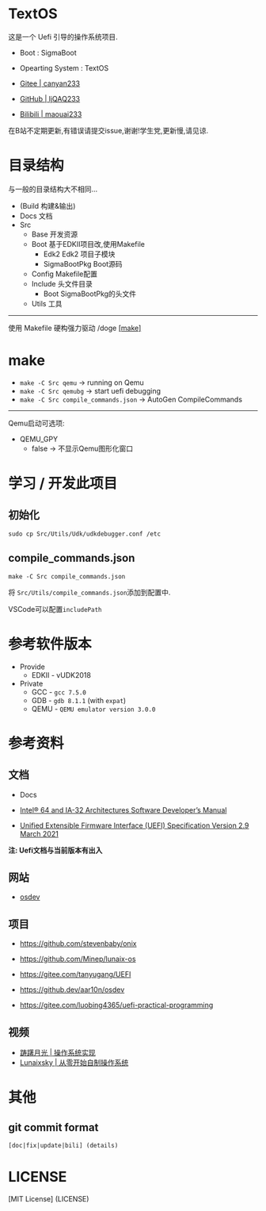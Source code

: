 # TextOS

这是一个 Uefi 引导的操作系统项目.

- Boot : SigmaBoot
- Opearting System : TextOS

- [Gitee | canyan233](https://gitee.com/canyan233)
- [GitHub | ljQAQ233](https://github.com/ljQAQ233)
- [Bilibili | maouai233](https://space.bilibili.com/503518259)

在B站不定期更新,有错误请提交issue,谢谢!学生党,更新慢,请见谅.

# 目录结构

与一般的目录结构大不相同...

- (Build 构建&输出)
- Docs 文档
- Src
   - Base    开发资源
   - Boot    基于EDKII项目改,使用Makefile
     - Edk2 Edk2 项目子模块
     - SigmaBootPkg Boot源码
   - Config  Makefile配置
   - Include 头文件目录
      - Boot SigmaBootPkg的头文件
   - Utils   工具

---

使用 Makefile 硬构强力驱动 /doge [[make]](#make)

# make

- `make -C Src qemu` -> running on Qemu
- `make -C Src qemubg` -> start uefi debugging
- `make -C Src compile_commands.json` -> AutoGen CompileCommands

---

Qemu启动可选项:

- QEMU_GPY
   - false -> 不显示Qemu图形化窗口

# 学习 / 开发此项目

## 初始化

```shell
sudo cp Src/Utils/Udk/udkdebugger.conf /etc
```

## compile_commands.json

```shell
make -C Src compile_commands.json
```

将 `Src/Utils/compile_commands.json`添加到配置中.

VSCode可以配置`includePath`

# 参考软件版本

- Provide
   - EDKII - vUDK2018
- Private
   - GCC - `gcc 7.5.0`
   - GDB - `gdb 8.1.1` (with `expat`)
   - QEMU - `QEMU emulator version 3.0.0`

# 参考资料

## 文档

- Docs

- [Intel® 64 and IA-32 Architectures Software Developer’s Manual](./Docs/Intel.pdf)
- [Unified Extensible Firmware Interface (UEFI) Specification Version 2.9 March 2021](./Docs/Docs/UEFI_Spec_2_9_2021_03_18.pdf)

**注: Uefi文档与当前版本有出入**

## 网站

- [osdev](https://wiki.osdev.org)

## 项目

- <https://github.com/stevenbaby/onix>
- <https://github.com/Minep/lunaix-os>

- <https://gitee.com/tanyugang/UEFI>
- <https://github.dev/aar10n/osdev>
- <https://gitee.com/luobing4365/uefi-practical-programming>

## 视频

- [ 踌躇月光 | 操作系统实现 ](https://space.bilibili.com/491131440/channel/collectiondetail?sid=146887)
- [ Lunaixsky | 从零开始自制操作系统 ](https://space.bilibili.com/12995787/channel/collectiondetail?sid=196337)

# 其他

## git commit format

```
[doc|fix|update|bili] (details)
```

# LICENSE

[MIT License] (LICENSE)
